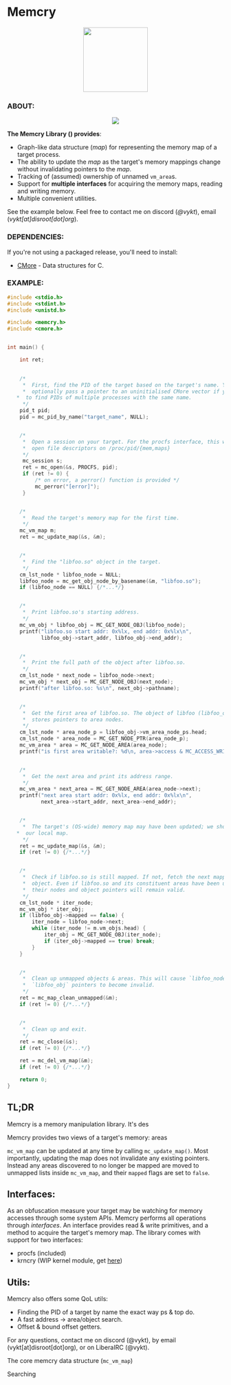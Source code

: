 # Memcry

<p align="center">
    <img src="memcry.png" width="150" height="150">
</p>


### ABOUT:

<p align="center">
    <img src="overview.png">
</p>

**The Memcry Library () provides**:

- Graph-like data structure (*map*) for representing the memory map of a target process.
- The ability to update the *map* as the target's memory mappings change without invalidating pointers to the *map*.
- Tracking of (assumed) ownership of unnamed `vm_area`s.
- Support for **multiple interfaces** for acquiring the memory maps, reading and writing memory.
- Multiple convenient utilities.

See the example below. Feel free to contact me on discord (*@vykt*), email (*vykt[at]disroot[dot]org*).


### DEPENDENCIES:

If you're not using a packaged release, you'll need to install:

- [CMore](https://github.com/vykt/cmore) - Data structures for C.


### EXAMPLE:

```c
#include <stdio.h>
#include <stdint.h>
#include <unistd.h>

#include <memcry.h>
#include <cmore.h>


int main() {

	int ret;
	

	/*
	 *  First, find the PID of the target based on the target's name. You can
	 *  optionally pass a pointer to an uninitialised CMore vector if you want
   *  to find PIDs of multiple processes with the same name.
	 */
	pid_t pid;
	pid = mc_pid_by_name("target_name", NULL);


	/*
	 *  Open a session on your target. For the procfs interface, this will
	 *  open file descriptors on /proc/pid/{mem,maps}
	 */
	 mc_session s;
	 ret = mc_open(&s, PROCFS, pid);
	 if (ret != 0) {
		 /* on error, a perror() function is provided */
		 mc_perror("[error]");
	 }


	/*
	 *  Read the target's memory map for the first time.
	 */
	mc_vm_map m;
	ret = mc_update_map(&s, &m);


	/*
	 *  Find the "libfoo.so" object in the target.
	 */
	cm_lst_node * libfoo_node = NULL;
	libfoo_node = mc_get_obj_node_by_basename(&m, "libfoo.so");
	if (libfoo_node == NULL) {/*...*/}


	/*
	 *  Print libfoo.so's starting address.
	 */
	mc_vm_obj * libfoo_obj = MC_GET_NODE_OBJ(libfoo_node);
	printf("libfoo.so start addr: 0x%lx, end addr: 0x%lx\n", 
	       libfoo_obj->start_addr, libfoo_obj->end_addr);


	/*
	 *  Print the full path of the object after libfoo.so.
	 */
	cm_lst_node * next_node = libfoo_node->next;
	mc_vm_obj * next_obj = MC_GET_NODE_OBJ(next_node);
	printf("after libfoo.so: %s\n", next_obj->pathname);


	/*
	 *  Get the first area of libfoo.so. The object of libfoo (libfoo_obj)
	 *  stores pointers to area nodes. 
	 */
	cm_lst_node * area_node_p = libfoo_obj->vm_area_node_ps.head;
	cm_lst_node * area_node = MC_GET_NODE_PTR(area_node_p);
	mc_vm_area * area = MC_GET_NODE_AREA(area_node);
	printf("is first area writable?: %d\n, area->access & MC_ACCESS_WRITE);


	/*
	 *  Get the next area and print its address range.
	 */
	mc_vm_area * next_area = MC_GET_NODE_AREA(area_node->next);
	printf("next area start addr: 0x%lx, end addr: 0x%lx\n",
	       next_area->start_addr, next_area->end_addr);


	/*
	 *  The target's (OS-wide) memory map may have been updated; we should update
   *  our local map.
	 */
	ret = mc_update_map(&s, &m);
	if (ret != 0) {/*...*/}


	/*
	 *  Check if libfoo.so is still mapped. If not, fetch the next mapped 
	 *  object. Even if libfoo.so and its constituent areas have been unmapped, 
	 *  their nodes and object pointers will remain valid.
	 */
	cm_lst_node * iter_node;
	mc_vm_obj * iter_obj;
	if (libfoo_obj->mapped == false) {
		iter_node = libfoo_node->next;
		while (iter_node != m.vm_objs.head) {
			iter_obj = MC_GET_NODE_OBJ(iter_node);
			if (iter_obj->mapped == true) break;
		}
	}


	/*
	 *  Clean up unmapped objects & areas. This will cause `libfoo_node` and
	 *  `libfoo_obj` pointers to become invalid.
	 */
	ret = mc_map_clean_unmapped(&m);
	if (ret != 0) {/*...*/}


	/*
	 *  Clean up and exit.
	 */
	ret = mc_close(&s);
	if (ret != 0) {/*...*/}

	ret = mc_del_vm_map(&m);
	if (ret != 0) {/*...*/}

	return 0;
}

```

















## TL;DR





Memcry is a memory manipulation library. It's des

Memcry provides two views of a target's memory: areas


`mc_vm_map` can be updated at any time by calling `mc_update_map()`.
Most importantly, updating the map does not invalidate any existing
pointers. Instead any areas discovered to no longer be mapped are
moved to unmapped lists inside `mc_vm_map`, and their `mapped` flags
are set to `false`.


## Interfaces:

As an obfuscation measure your target may be watching for memory
accesses through some system APIs. Memcry performs all operations
through _interfaces_. An interface provides read & write primitives, and
a method to acquire the target's memory map. The library comes with support
for two interfaces:

- procfs (included)
- krncry (WIP kernel module, get [here](https://github.com/vykt/krncry))


## Utils:

Memcry also offers some QoL utils:

- Finding the PID of a target by name the exact way ps & top do.
- A fast address -> area/object search.
- Offset & bound offset getters.







For any questions, contact me on discord (@vykt), by
email (vykt[at]disroot[dot]org), or on LiberaIRC (@vykt).


The core memcry data structure (`mc_vm_map`) 

Searching
